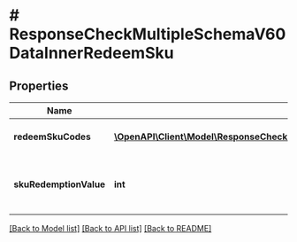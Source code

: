 # # ResponseCheckMultipleSchemaV60DataInnerRedeemSku

## Properties

Name | Type | Description | Notes
------------ | ------------- | ------------- | -------------
**redeemSkuCodes** | [**\OpenAPI\Client\Model\ResponseCheckMultipleSchemaV60DataInnerRedeemSkuRedeemSkuCodesInner[]**](ResponseCheckMultipleSchemaV60DataInnerRedeemSkuRedeemSkuCodesInner.md) | Contains redeemed SKU information | [optional]
**skuRedemptionValue** | **int** | Actual redemption value of voucher type &#x3D; redeemable_sku | [optional]

[[Back to Model list]](../../README.md#models) [[Back to API list]](../../README.md#endpoints) [[Back to README]](../../README.md)
